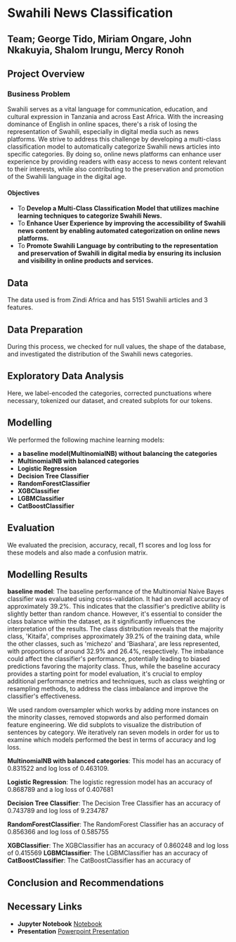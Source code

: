 # **Swahili News Classification**
## **Team;** George Tido, Miriam Ongare, John Nkakuyia, Shalom Irungu, Mercy Ronoh
## Project Overview
### Business Problem
Swahili serves as a vital language for communication, education, and cultural expression in Tanzania and across East Africa. With the increasing dominance of English in online spaces, there's a risk of losing the representation of Swahili, especially in digital media such as news platforms. We strive to address this challenge by developing a multi-class classification model to automatically categorize Swahili news articles into specific categories. By doing so, online news platforms can enhance user experience by providing readers with easy access to news content relevant to their interests, while also contributing to the preservation and promotion of the Swahili language in the digital age.
#### Objectives
* To **Develop a Multi-Class Classification Model that utilizes machine learning techniques to categorize Swahili News.**
* To **Enhance User Experience by improving the accessibility of Swahili news content by enabling automated categorization on online news platforms.**
* To **Promote Swahili Language by contributing to the representation and preservation of Swahili in digital media by ensuring its inclusion and visibility in online products and services.**
## Data
The data used is from Zindi Africa and has 5151 Swahili articles and 3 features.
## Data Preparation
During this process, we checked for null values, the shape of the database, and investigated the distribution of the Swahili news categories.
## Exploratory Data Analysis
Here, we label-encoded the categories, corrected punctuations where necessary, tokenized our dataset, and created subplots for our tokens.
## Modelling
We performed the following machine learning models:
* **a baseline model(MultinomialNB) without balancing the categories**
* **MultinomialNB with balanced categories**
* **Logistic Regression**	
*	**Decision Tree Classifier**	
*	**RandomForestClassifier**	
*	**XGBClassifier**	
* **LGBMClassifier**	
* **CatBoostClassifier**

## Evaluation
We evaluated the precision, accuracy, recall, f1 scores and log loss for these models and also made a confusion matrix.
## Modelling Results
**baseline model**: The baseline performance of the Multinomial Naive Bayes classifier was evaluated using cross-validation. It had an overall accuracy of approximately 39.2%. This indicates that the classifier's predictive ability is slightly better than random chance. However, it's essential to consider the class balance within the dataset, as it significantly influences the interpretation of the results. The class distribution reveals that the majority class, 'Kitaifa', comprises approximately 39.2% of the training data, while the other classes, such as 'michezo' and 'Biashara', are less represented, with proportions of around 32.9% and 26.4%, respectively. The imbalance could affect the classifier's performance, potentially leading to biased predictions favoring the majority class. Thus, while the baseline accuracy provides a starting point for model evaluation, it's crucial to employ additional performance metrics and techniques, such as class weighting or resampling methods, to address the class imbalance and improve the classifier's effectiveness.

We used random oversampler which works by adding more instances on the minority classes, removed stopwords and also performed domain feature engineering. We did subplots to visualize the distribution of sentences by category. We iteratively ran seven models in order for us to examine which models performed the best in terms of accuracy and log loss.

**MultinomialNB with balanced categories**: This model has an accuracy of 0.831522 and log loss of 0.463109. 

**Logistic Regression**: The logistic regression model has an accuracy of 0.868789 and a log loss of 0.407681

**Decision Tree Classifier**: The Decision Tree Classifier has an accuracy of 0.743789 and log loss of	9.234787

**RandomForestClassifier**: The RandomForest Classifier has an accuracy of 0.856366 and log loss of	0.585755

**XGBClassifier**: The XGBClassifier has an accuracy of 0.860248	and log loss of 0.415569
**LGBMClassifier**: The LGBMClassifier has an accuracy of
**CatBoostClassifier**: The CatBoostClassifier has an accuracy of 




  ## Conclusion and Recommendations 



  ## Necessary Links
* **Jupyter Notebook** [Notebook]()
* **Presentation** [Powerpoint Presentation]()


